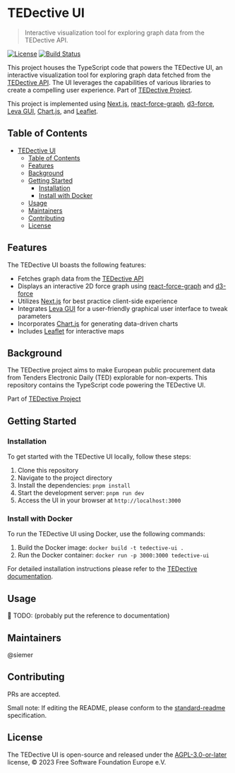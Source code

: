 # TEDective UI

> Interactive visualization tool for exploring graph data from the TEDective API.

[![License](https://img.shields.io/badge/License-AGPL--3.0--or--later-blue.svg)](https://www.gnu.org/licenses/agpl-3.0.html)
[![Build Status](https://drone.fsfe.org/api/badges/TEDective/ui/status.svg)](https://drone.fsfe.org/TEDective/ui)

This project houses the TypeScript code that powers the TEDective UI, an
interactive visualization tool for exploring graph data fetched from the
[TEDective API](https://git.fsfe.org/TEDective/api/). The UI leverages the
capabilities of various libraries to create a compelling user experience. Part
of [TEDective Project](https://tedective.org).

This project is implemented using [Next.js](https://github.com/vercel/next.js),
[react-force-graph](https://github.com/vasturiano/react-force-graph),
[d3-force](https://github.com/d3/d3-force), [Leva GUI](https://github.com/pmndrs/leva),
[Chart.js](https://github.com/chartjs/Chart.js), and [Leaflet](https://leafletjs.com/).

## Table of Contents

- [TEDective UI](#tedective-ui)
  - [Table of Contents](#table-of-contents)
  - [Features](#features)
  - [Background](#background)
  - [Getting Started](#getting-started)
    - [Installation](#installation)
    - [Install with Docker](#install-with-docker)
  - [Usage](#usage)
  - [Maintainers](#maintainers)
  - [Contributing](#contributing)
  - [License](#license)

## Features

The TEDective UI boasts the following features:

- Fetches graph data from the [TEDective
  API](https://git.fsfe.org/TEDective/api/)
- Displays an interactive 2D force graph using
  [react-force-graph](https://github.com/vasturiano/react-force-graph#input-json-syntax)
  and [d3-force](https://github.com/d3/d3-force)
- Utilizes [Next.js](https://github.com/vercel/next.js) for best practice client-side
  experience
- Integrates [Leva GUI](https://github.com/pmndrs/leva) for a user-friendly
  graphical user interface to tweak parameters
- Incorporates [Chart.js](https://github.com/chartjs/Chart.js) for generating
  data-driven charts
- Includes [Leaflet](https://leafletjs.com/) for interactive maps

## Background

The TEDective project aims to make European public procurement data from
Tenders Electronic Daily (TED) explorable for non-experts. This repository
contains the TypeScript code powering the TEDective UI.

Part of [TEDective Project](https://tedective.org)

## Getting Started

### Installation

To get started with the TEDective UI locally, follow these steps:

1. Clone this repository
2. Navigate to the project directory
3. Install the dependencies: `pnpm install`
4. Start the development server: `pnpm run dev`
5. Access the UI in your browser at `http://localhost:3000`

### Install with Docker

To run the TEDective UI using Docker, use the following commands:

1. Build the Docker image: `docker build -t tedective-ui .`
2. Run the Docker container: `docker run -p 3000:3000 tedective-ui`

For detailed installation instructions please refer to the [TEDective
documentation](https://docs.tedective.org/self-host/ui/).

## Usage

:construction: TODO: (probably put the reference to documentation)

## Maintainers

@siemer

## Contributing

PRs are accepted.

Small note: If editing the README, please conform to the
[standard-readme](https://github.com/RichardLitt/standard-readme)
specification.

## License

The TEDective UI is open-source and released under the
[AGPL-3.0-or-later](https://www.gnu.org/licenses/agpl-3.0.html) license, © 2023
Free Software Foundation Europe e.V.
